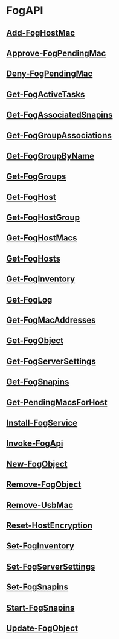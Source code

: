 # FogAPI

## [Add-FogHostMac](Add-FogHostMac.md)

## [Approve-FogPendingMac](Approve-FogPendingMac.md)

## [Deny-FogPendingMac](Deny-FogPendingMac.md)

## [Get-FogActiveTasks](Get-FogActiveTasks.md)

## [Get-FogAssociatedSnapins](Get-FogAssociatedSnapins.md)

## [Get-FogGroupAssociations](Get-FogGroupAssociations.md)

## [Get-FogGroupByName](Get-FogGroupByName.md)

## [Get-FogGroups](Get-FogGroups.md)

## [Get-FogHost](Get-FogHost.md)

## [Get-FogHostGroup](Get-FogHostGroup.md)

## [Get-FogHostMacs](Get-FogHostMacs.md)

## [Get-FogHosts](Get-FogHosts.md)

## [Get-FogInventory](Get-FogInventory.md)

## [Get-FogLog](Get-FogLog.md)

## [Get-FogMacAddresses](Get-FogMacAddresses.md)

## [Get-FogObject](Get-FogObject.md)

## [Get-FogServerSettings](Get-FogServerSettings.md)

## [Get-FogSnapins](Get-FogSnapins.md)

## [Get-PendingMacsForHost](Get-PendingMacsForHost.md)

## [Install-FogService](Install-FogService.md)

## [Invoke-FogApi](Invoke-FogApi.md)

## [New-FogObject](New-FogObject.md)

## [Remove-FogObject](Remove-FogObject.md)

## [Remove-UsbMac](Remove-UsbMac.md)

## [Reset-HostEncryption](Reset-HostEncryption.md)

## [Set-FogInventory](Set-FogInventory.md)

## [Set-FogServerSettings](Set-FogServerSettings.md)

## [Set-FogSnapins](Set-FogSnapins.md)

## [Start-FogSnapins](Start-FogSnapins.md)

## [Update-FogObject](Update-FogObject.md)


